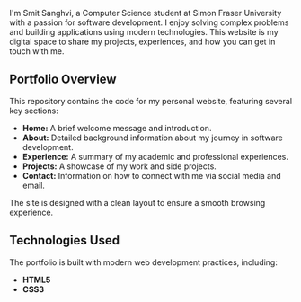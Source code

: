 I'm Smit Sanghvi, a Computer Science student at Simon Fraser University with a passion for software development. I enjoy solving complex problems and building applications using modern technologies. This website is my digital space to share my projects, experiences, and how you can get in touch with me.

## Portfolio Overview

This repository contains the code for my personal website, featuring several key sections:

- **Home:** A brief welcome message and introduction.
- **About:** Detailed background information about my journey in software development.
- **Experience:** A summary of my academic and professional experiences.
- **Projects:** A showcase of my work and side projects.
- **Contact:** Information on how to connect with me via social media and email.

The site is designed with a clean layout to ensure a smooth browsing experience.

## Technologies Used

The portfolio is built with modern web development practices, including:

- **HTML5**
- **CSS3**